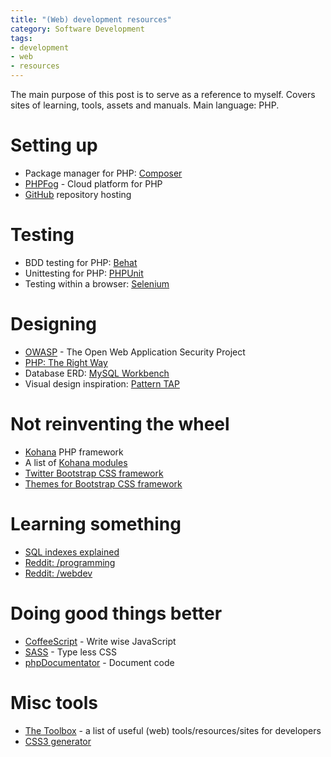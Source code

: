 ```yaml
---
title: "(Web) development resources"
category: Software Development
tags:
- development
- web
- resources
---
```

The main purpose of this post is to serve as a reference to myself. Covers sites of learning, tools, assets and manuals. Main language: PHP.

<h1>Setting up</h1>
<ul>
<li>Package manager for PHP: <a href="http://getcomposer.org/">Composer</a></li>
<li><a href="https://phpfog.com/">PHPFog</a> - Cloud platform for PHP</li>
<li><a href="https://github.com/">GitHub</a> repository hosting</li>
</ul>
<h1>Testing</h1>
<ul>
<li>BDD testing for PHP: <a href="http://behat.org/">Behat</a></li>
<li>Unittesting for PHP: <a href="http://www.phpunit.de/manual/current/en/index.html">PHPUnit</a></li>
<li>Testing within a browser: <a href="http://seleniumhq.org/">Selenium</a></li>
</ul>
<h1>Designing</h1>
<ul>
<li><a href="https://www.owasp.org/index.php/Guide_Table_of_Contents">OWASP</a> - The Open Web Application Security Project</li>
<li><a href="http://www.phptherightway.com/">PHP: The Right Way</a></li>
<li>Database ERD: <a href="http://www.mysql.com/products/workbench/">MySQL Workbench</a></li>
<li>Visual design inspiration: <a href="http://patterntap.com/">Pattern TAP</a></li>
</ul>
<h1>Not reinventing the wheel</h1>
<ul>
<li><a href="http://kohanaframework.org">Kohana</a> PHP framework</li>
<li>A list of <a href="http://kohana-modules.com/">Kohana modules</a></li>
<li><a href="http://twitter.github.com/bootstrap/">Twitter Bootstrap CSS framework</a></li>
<li><a href="http://bootswatchr.com/">Themes for Bootstrap CSS framework</a></li>
</ul>
<h1>Learning something</h1>
<ul>
<li><a href="http://use-the-index-luke.com/">SQL indexes explained</a></li>
<li><a href="http://www.reddit.com/r/programming">Reddit: /programming</a></li>
<li><a href="http://www.reddit.com/r/webdev">Reddit: /webdev</a></li>
</ul>
<h1>Doing good things better</h1>
<ul>
<li><a href="http://coffeescript.org/">CoffeeScript</a> - Write wise JavaScript</li>
<li><a href="http://sass-lang.com/">SASS</a> - Type less CSS</li>
<li><a href="http://www.phpdoc.org/">phpDocumentator</a> - Document code</li>
</ul>
<h1>Misc tools</h1>
<ul>
<li><a href="http://www.thetoolbox.cc/">The Toolbox</a> - a list of useful (web) tools/resources/sites for developers</li>
<li><a href="http://css3generator.com/">CSS3 generator</a></li>
</ul>
